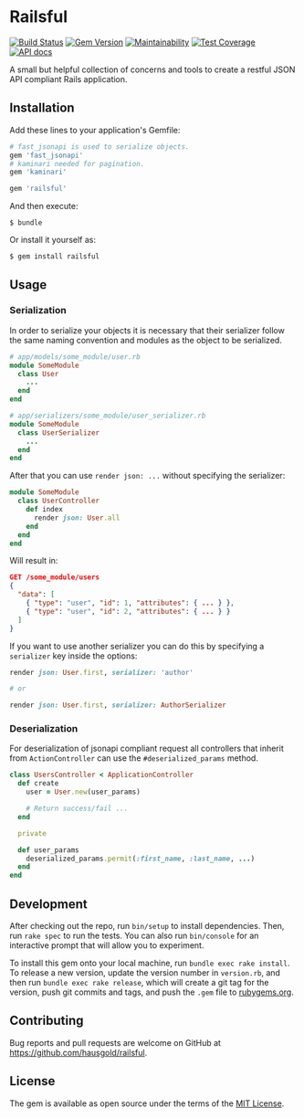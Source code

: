 # Railsful

[![Build Status](https://travis-ci.com/hausgold/railsful.svg?branch=master)](https://travis-ci.com/hausgold/railsful)
[![Gem Version](https://badge.fury.io/rb/railsful.svg)](https://badge.fury.io/rb/railsful)
[![Maintainability](https://api.codeclimate.com/v1/badges/280110b88c5de6b6c472/maintainability)](https://codeclimate.com/repos/5cac8bcf6969c376b7007d57/maintainability)
[![Test Coverage](https://api.codeclimate.com/v1/badges/280110b88c5de6b6c472/test_coverage)](https://codeclimate.com/repos/5cac8bcf6969c376b7007d57/test_coverage)
[![API docs](https://img.shields.io/badge/docs-API-blue.svg)](https://www.rubydoc.info/gems/railsful)

A small but helpful collection of concerns and tools to create
a restful JSON API compliant Rails application.

## Installation

Add these lines to your application's Gemfile:

```ruby
# fast_jsonapi is used to serialize objects.
gem 'fast_jsonapi'
# kaminari needed for pagination.
gem 'kaminari'

gem 'railsful'
```

And then execute:

    $ bundle

Or install it yourself as:

    $ gem install railsful

## Usage

### Serialization

In order to serialize your objects it is necessary that their serializer follow
the same naming convention and modules as the object to be serialized.

``` ruby
# app/models/some_module/user.rb
module SomeModule
  class User
    ...
  end
end

# app/serializers/some_module/user_serializer.rb
module SomeModule
  class UserSerializer
    ...
  end
end
```

After that you can use `render json: ...` without specifying the serializer:

``` ruby
module SomeModule
  class UserController
    def index
      render json: User.all
    end
  end
end
```

Will result in:

``` json
GET /some_module/users
{
  "data": [
    { "type": "user", "id": 1, "attributes": { ... } },
    { "type": "user", "id": 2, "attributes": { ... } }
  ]
}
```

If you want to use another serializer you can do this by specifying a
`serializer` key inside the options:

``` ruby
render json: User.first, serializer: 'author'

# or

render json: User.first, serializer: AuthorSerializer
```

### Deserialization
For deserialization of jsonapi compliant request all controllers that
inherit from `ActionController` can use the `#deserialized_params` method.

``` ruby
class UsersController < ApplicationController
  def create
    user = User.new(user_params)

    # Return success/fail ...
  end

  private

  def user_params
    deserialized_params.permit(:first_name, :last_name, ...)
  end
end
```

## Development

After checking out the repo, run `bin/setup` to install dependencies. Then, run
`rake spec` to run the tests. You can also run `bin/console` for an interactive
prompt that will allow you to experiment.

To install this gem onto your local machine, run `bundle exec rake install`. To
release a new version, update the version number in `version.rb`, and then run
`bundle exec rake release`, which will create a git tag for the version, push
git commits and tags, and push the `.gem` file to
[rubygems.org](https://rubygems.org).

## Contributing

Bug reports and pull requests are welcome on GitHub at
https://github.com/hausgold/railsful.

## License

The gem is available as open source under the terms of the [MIT
License](https://opensource.org/licenses/MIT).
